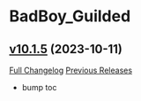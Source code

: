 # BadBoy_Guilded

## [v10.1.5](https://github.com/funkydude/BadBoy_Guilded/tree/v10.1.5) (2023-10-11)
[Full Changelog](https://github.com/funkydude/BadBoy_Guilded/compare/v10.1.4...v10.1.5) [Previous Releases](https://github.com/funkydude/BadBoy_Guilded/releases)

- bump toc  
